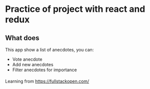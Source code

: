# Practice of project with react and redux


## What does

This app show a list of anecdotes, you can:
- Vote anecdote
- Add new anecdotes
- Filter anecdotes for importance

#### 

Learning from https://fullstackopen.com/
